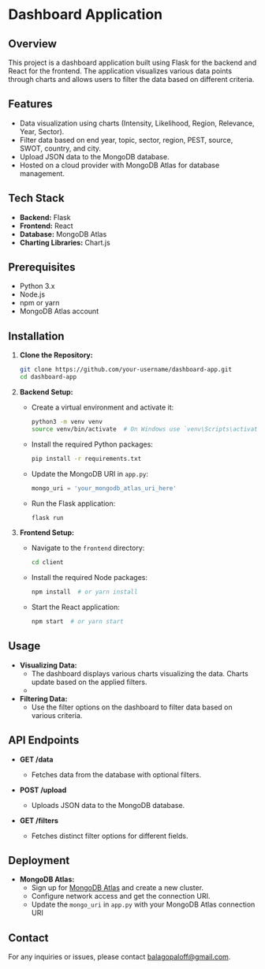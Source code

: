 # Dashboard Application

## Overview

This project is a dashboard application built using Flask for the backend and React for the frontend. The application visualizes various data points through charts and allows users to filter the data based on different criteria.

## Features

- Data visualization using charts (Intensity, Likelihood, Region, Relevance, Year, Sector).
- Filter data based on end year, topic, sector, region, PEST, source, SWOT, country, and city.
- Upload JSON data to the MongoDB database.
- Hosted on a cloud provider with MongoDB Atlas for database management.

## Tech Stack

- **Backend:** Flask
- **Frontend:** React
- **Database:** MongoDB Atlas
- **Charting Libraries:** Chart.js

## Prerequisites

- Python 3.x
- Node.js
- npm or yarn
- MongoDB Atlas account

## Installation

1. **Clone the Repository:**
    ```bash
    git clone https://github.com/your-username/dashboard-app.git
    cd dashboard-app
    ```

2. **Backend Setup:**
    - Create a virtual environment and activate it:
      ```bash
      python3 -m venv venv
      source venv/bin/activate  # On Windows use `venv\Scripts\activate`
      ```
    - Install the required Python packages:
      ```bash
      pip install -r requirements.txt
      ```
    - Update the MongoDB URI in `app.py`:
      ```python
      mongo_uri = 'your_mongodb_atlas_uri_here'
      ```
    - Run the Flask application:
      ```bash
      flask run
      ```

3. **Frontend Setup:**
    - Navigate to the `frontend` directory:
      ```bash
      cd client
      ```
    - Install the required Node packages:
      ```bash
      npm install  # or yarn install
      ```
    - Start the React application:
      ```bash
      npm start  # or yarn start
      ```

## Usage

- **Visualizing Data:**
  - The dashboard displays various charts visualizing the data. Charts update based on the applied filters.
  - 
- **Filtering Data:**
  - Use the filter options on the dashboard to filter data based on various criteria.

## API Endpoints

- **GET /data**
  - Fetches data from the database with optional filters.

- **POST /upload**
  - Uploads JSON data to the MongoDB database.

- **GET /filters**
  - Fetches distinct filter options for different fields.

## Deployment

- **MongoDB Atlas:**
  - Sign up for [MongoDB Atlas](https://www.mongodb.com/cloud/atlas) and create a new cluster.
  - Configure network access and get the connection URI.
  - Update the `mongo_uri` in `app.py` with your MongoDB Atlas connection URI
## Contact

For any inquiries or issues, please contact [balagopaloff@gmail.com](mailto:balagopaloff@gmail.com).

